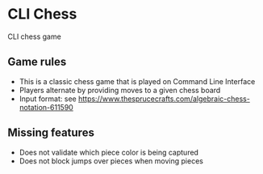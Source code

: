 # CLI Chess

CLI chess game

## Game rules
* This is a classic chess game that is played on Command Line Interface
* Players alternate by providing moves to a given chess board
* Input format: see https://www.thesprucecrafts.com/algebraic-chess-notation-611590

## Missing features
* Does not validate which piece color is being captured
* Does not block jumps over pieces when moving pieces
